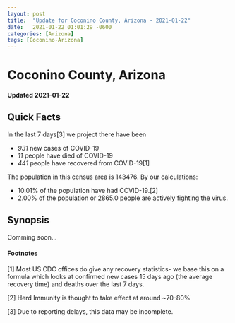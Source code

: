 ```yaml
---
layout: post
title:  "Update for Coconino County, Arizona - 2021-01-22"
date:   2021-01-22 01:01:29 -0600
categories: [Arizona]
tags: [Coconino-Arizona]
---
```


# Coconino County, Arizona
#### Updated 2021-01-22

## Quick Facts

In the last 7 days[3] we project there have been
- *931* new cases of COVID-19
- *11* people have died of COVID-19
- *441* people have recovered from COVID-19[1]

The population in this census area is 143476. By our calculations:
- 10.01% of the population have had COVID-19.[2]
- 2.00% of the population or 2865.0 people are actively fighting the virus.

## Synopsis

Comming soon...


#### Footnotes

[1] Most US CDC offices do give any recovery statistics- we base this on a formula which looks at confirmed new cases
15 days ago (the average recovery time) and deaths over the last 7 days.

[2] Herd Immunity is thought to take effect at around ~70-80%

[3] Due to reporting delays, this data may be incomplete.
 
    